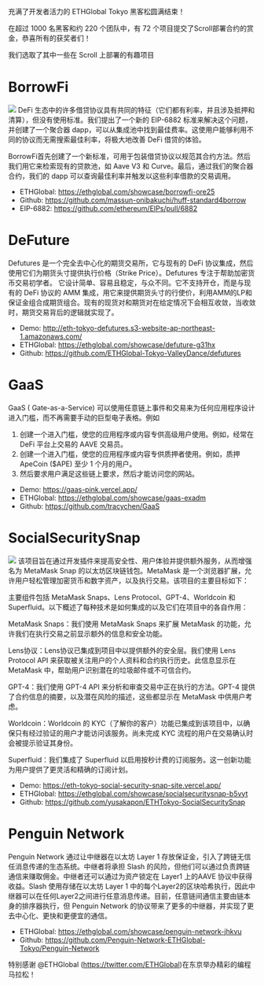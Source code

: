 充满了开发者活力的 ETHGlobal Tokyo 黑客松圆满结束！

在超过 1000 名黑客和约 220 个团队中，有 72 个项目提交了Scroll部署合约的赏金，恭喜所有的获奖者们！

我们选取了其中一些在 Scroll 上部署的有趣项目


# BorrowFi
![](borrowfi.png)
DeFi 生态中的许多借贷协议具有共同的特征（它们都有利率，并且涉及抵押和清算），但没有使用标准。我们提出了一个新的 EIP-6882 标准来解决这个问题，并创建了一个聚合器 dapp，可以从集成池中找到最佳费率。这使用户能够利用不同的协议而无需搜索最佳利率，将极大地改善 DeFi 借贷的体验。

BorrowFi首先创建了一个新标准，可用于包装借贷协议以规范其合约方法。然后我们用它来检索现有的贷款池，如 Aave V3 和 Curve。最后，通过我们的聚合器合约，我们的 dapp 可以查询最佳利率并触发以这些利率借款的交易调用。

- ETHGlobal: https://ethglobal.com/showcase/borrowfi-ore25
- Github: https://github.com/massun-onibakuchi/huff-standard4borrow
- EIP-6882: https://github.com/ethereum/EIPs/pull/6882


# DeFuture 

Defutures 是一个完全去中心化的期货交易所，它与现有的 DeFi 协议集成，然后使用它们为期货头寸提供执行价格（Strike Price）。Defutures 专注于帮助加密货币交易初学者。
它设计简单、容易且稳定，与众不同。它不支持开仓，而是与现有的 DeFi 协议的 AMM 集成，用它来提供期货头寸的行使价，利用AMM的LP和保证金组合成期货组合。现有的现货对和期货对在给定情况下会相互收敛，当收敛时，期货交易背后的逻辑就实现了。

- Demo: http://eth-tokyo-defutures.s3-website-ap-northeast-1.amazonaws.com/
- ETHGlobal: https://ethglobal.com/showcase/defuture-g31hx
- Github: https://github.com/ETHGlobal-Tokyo-ValleyDance/defutures

# GaaS

GaaS ( Gate-as-a-Service) 可以使用任意链上事件和交易来为任何应用程序设计进入门槛，而不再需要手动的巨型电子表格。例如

1.  创建一个进入门槛，使您的应用程序或内容专供高级用户使用。例如，经常在 DeFi 平台上交易的 AAVE 交易员。
2.  创建一个进入门槛，使您的应用程序或内容专供质押者使用。例如，质押ApeCoin ($APE) 至少 1 个月的用户。
3.  然后要求用户满足这些链上要求，然后才能访问您的网站。


- Demo: https://gaas-pink.vercel.app/
- ETHGlobal: https://ethglobal.com/showcase/gaas-exadm
- Github: https://github.com/tracychen/GaaS


# SocialSecuritySnap
![](SocialSnap.png)
该项目旨在通过开发插件来提高安全性、用户体验并提供额外服务，从而增强名为 MetaMask Snap 的以太坊区块链钱包。MetaMask 是一个浏览器扩展，允许用户轻松管理加密货币和数字资产，以及执行交易。该项目的主要目标如下：

主要组件包括 MetaMask Snaps、Lens Protocol、GPT-4、Worldcoin 和 Superfluid。以下概述了每种技术是如何集成的以及它们在项目中的各自作用：

MetaMask Snaps：我们使用 MetaMask Snaps 来扩展 MetaMask 的功能，允许我们在执行交易之前显示额外的信息和安全功能。

Lens协议：Lens协议已集成到项目中以提供额外的安全层。我们使用 Lens Protocol API 来获取被关注用户的个人资料和合约执行历史。此信息显示在 MetaMask 中，帮助用户识别潜在的垃圾邮件或不可信合约。

GPT-4：我们使用 GPT-4 API 来分析和审查交易中正在执行的方法。GPT-4 提供了合约信息的摘要，以及潜在风险的描述，这些都显示在 MetaMask 中供用户考虑。

Worldcoin：Worldcoin 的 KYC（了解你的客户）功能已集成到该项目中，以确保只有经过验证的用户才能访问该服务。尚未完成 KYC 流程的用户在交易确认时会被提示验证其身份。

Superfluid：我们集成了 Superfluid 以启用按秒计费的订阅服务。这一创新功能为用户提供了更灵活和精确的订阅计划。


- Demo: https://eth-tokyo-social-security-snap-site.vercel.app/
- ETHGlobal: https://ethglobal.com/showcase/socialsecuritysnap-b5vyt
- Github: https://github.com/yusakapon/ETHTokyo-SocialSecuritySnap


# Penguin Network

Penguin Network 通过让中继器在以太坊 Layer 1 存放保证金，引入了跨链无信任消息传递的生态系统。中继者将承担 Slash 的风险，但他们可以通过负责跨链通信来赚取佣金。中继者还可以通过为资产锁定在 Layer1 上的AAVE 协议中获得收益。Slash 使用存储在以太坊 Layer 1 中的每个Layer2的区块哈希执行，因此中继器可以在任何Layer2之间进行任意消息传递。目前，任意链间通信主要由链本身的排序器执行，但 Penguin Network 的协议带来了更多的中继器，并实现了更去中心化、更快和更便宜的通信。

- ETHGlobal: https://ethglobal.com/showcase/penguin-network-jhkvu
- Github: https://github.com/Penguin-Network-ETHGlobal-Tokyo/Penguin-Network


特别感谢 @ETHGlobal (https://twitter.com/ETHGlobal)在东京举办精彩的编程马拉松！